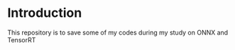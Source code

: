 # Introduction

This repository is to save some of my codes during my study on ONNX and TensorRT

```bash

```
